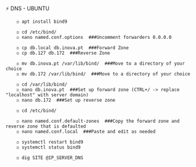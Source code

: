 ⚡ DNS - UBUNTU

        ◽ apt install bind9

        ◽ cd /etc/bind/
        ◽ nano named.conf.options  ###Uncomment forwarders 0.0.0.0

        ◽ cp db.local db.inova.pt  ###Forward Zone
        ◽ cp db.127 db.172  ###Reverse Zone

        ◽ mv db.inova.pt /var/lib/bind/  ###Move to a directory of your choice
        ◽ mv db.172 /var/lib/bind/  ###Move to a directory of your choice

        ◽ cd /var/lib/bind/
        ◽ nano db.inova.pt  ###Set up forward zone (CTRL+/ -> replace "localhost" with server domain)
        ◽ nano db.172  ###Set up reverse zone

        ◽ cd /etc/bind/

        ◽ nano named.conf.default-zones  ###Copy the forward zone and reverse zone that is defaulted
        ◽ nano named.conf.local  ###Paste and edit as needed

        ◽ systemctl restart bind9
        ◽ systemctl status bind9

        ◽ dig SITE @IP_SERVER_DNS

